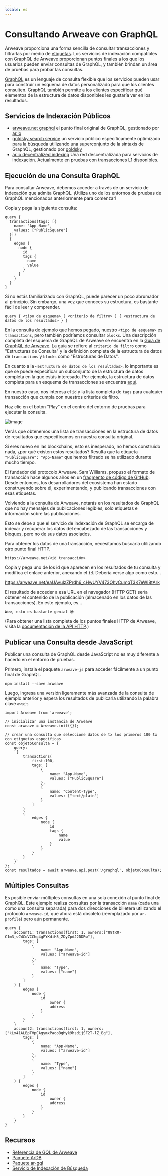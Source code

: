 ```yaml
---
locale: es
---
```

# Consultando Arweave con GraphQL
Arweave proporciona una forma sencilla de consultar transacciones y filtrarlas por medio de [etiquetas](../concepts/tags.md). Los servicios de indexación compatibles con GraphQL de Arweave proporcionan puntos finales a los que los usuarios pueden enviar consultas de GraphQL, y también brindan un área de pruebas para probar las consultas.

[GraphQL](https://graphql.org) es un lenguaje de consulta flexible que los servicios pueden usar para construir un esquema de datos personalizado para que los clientes consulten. GraphQL también permite a los clientes especificar qué elementos de la estructura de datos disponibles les gustaría ver en los resultados.

## Servicios de Indexación Públicos

- [arweave.net graphql](https://arweave.net/graphql) el punto final original de GraphQL, gestionado por [ar.io](https://ar.io)
- [goldsky search service](https://arweave-search.goldsky.com/graphql) un servicio público específicamente optimizado para la búsqueda utilizando una superconjunto de la sintaxis de GraphQL, gestionado por [goldsky](https://goldsky.com)
- [ar.io decentralized indexing](https://ar-io.dev/graphql) Una red descentralizada para servicios de indexación. Actualmente en pruebas con transacciones L1 disponibles.

## Ejecución de una Consulta GraphQL
Para consultar Arweave, debemos acceder a través de un servicio de indexación que admita GraphQL. ¡Utiliza uno de los entornos de pruebas de GraphQL mencionados anteriormente para comenzar!

Copia y pega la siguiente consulta:
```graphql:no-line-numbers
query {
  transactions(tags: [{
    name: "App-Name",
    values: ["PublicSquare"]
  }]) 
  {
    edges {
      node {
        id
        tags {
          name
          value
        }
      }
    }
  }
}
```


Si no estás familiarizado con GraphQL, puede parecer un poco abrumador al principio. Sin embargo, una vez que conoces su estructura, es bastante fácil de leer y comprender.

```text:no-line-numbers
query { <tipo de esquema> ( <criterio de filtro> ) { <estructura de datos de los resultados> } }
```

En la consulta de ejemplo que hemos pegado, nuestro `<tipo de esquema>` es `transactions`, pero también podríamos consultar `blocks`. Una descripción completa del esquema de GraphQL de Arweave se encuentra en la [Guía de GraphQL de Arweave](https://gql-guide.arweave.net). La guía se refiere al `criterio de filtro` como "Estructuras de Consulta" y la definición completa de la estructura de datos de `transactions` y `blocks` como "Estructuras de Datos".

En cuanto a la `<estructura de datos de los resultados>`, lo importante es que se puede especificar un subconjunto de la estructura de datos completa en la que estás interesado. Por ejemplo, la estructura de datos completa para un esquema de transacciones se encuentra [aquí](https://gql-guide.arweave.net/#full-data).

En nuestro caso, nos interesa el `id` y la lista completa de `tags` para cualquier transacción que cumpla con nuestros criterios de filtro.

Haz clic en el botón "Play" en el centro del entorno de pruebas para ejecutar la consulta.

![image](https://arweave.net/rYfVvFVKLFmmtXmf8KeTvsG8avUXMQ4qOBBTZRHqVU0)

Verás que obtenemos una lista de transacciones en la estructura de datos de resultados que especificamos en nuestra consulta original.

Si eres nuevo en las blockchains, esto es inesperado, no hemos construido nada, ¿por qué existen estos resultados? Resulta que la etiqueta `"PublicSquare": "App-Name"` que hemos filtrado se ha utilizado durante mucho tiempo.

El fundador del protocolo Arweave, Sam Williams, propuso el formato de transacción hace algunos años en un [fragmento de código de GitHub](https://gist.github.com/samcamwilliams/811537f0a52b39057af1def9e61756b2). Desde entonces, los desarrolladores del ecosistema han estado construyendo sobre él, experimentando, y publicando transacciones con esas etiquetas.

Volviendo a la consulta de Arweave, notarás en los resultados de GraphQL que no hay mensajes de publicaciones legibles, solo etiquetas e información sobre las publicaciones.

Esto se debe a que el servicio de indexación de GraphQL se encarga de indexar y recuperar los datos del encabezado de las transacciones y bloques, pero no de sus datos asociados.

Para obtener los datos de una transacción, necesitamos buscarla utilizando otro punto final HTTP.
```text:no-line-numbers
https://arweave.net/<id transacción>
```

Copia y pega uno de los id que aparecen en los resultados de tu consulta y modifica el enlace anterior, anexando el `id`. Debería verse algo como esto...

https://arweave.net/eaUAvulzZPrdh6_cHwUYV473OhvCumqT3K7eWI8tArk

El resultado de acceder a esa URL en el navegador (HTTP GET) sería obtener el contenido de la publicación (almacenado en los datos de las transacciones). En este ejemplo, es...
```text:no-line-numbers
Wow, esto es bastante genial 😎
```
(Para obtener una lista completa de los puntos finales HTTP de Arweave, visita la [documentación de la API HTTP](https://docs.arweave.org/developers/server/http-api).)

## Publicar una Consulta desde JavaScript
Publicar una consulta de GraphQL desde JavaScript no es muy diferente a hacerlo en el entorno de pruebas.

Primero, instala el paquete `arweave-js` para acceder fácilmente a un punto final de GraphQL.
```console:no-line-numbers
npm install --save arweave
```

Luego, ingresa una versión ligeramente más avanzada de la consulta de ejemplo anterior y espera los resultados de publicarla utilizando la palabra clave `await`.

```js:no-line-numbers
import Arweave from 'arweave';

// inicializar una instancia de Arweave
const arweave = Arweave.init({});

// crear una consulta que seleccione datos de tx los primeros 100 tx con etiquetas específicas
const objetoConsulta = {
	query:
	`{
		transactions(
			first:100,
			tags: [
				{
					name: "App-Name",
					values: ["PublicSquare"]
				},
				{
					name: "Content-Type",
					values: ["text/plain"]
				}
			]
		) 
		{
			edges {
				node {
					id
					tags {
						name
						value
					}
				}
			}
		}
	}`
};
const resultados = await arweave.api.post('/graphql', objetoConsulta);
```

## Múltiples Consultas
Es posible enviar múltiples consultas en una sola conexión al punto final de GraphQL. Este ejemplo realiza consultas por la transacción `name` (cada una como una consulta separada) para dos direcciones de billetera utilizando el protocolo `arweave-id`, que ahora está obsoleto (reemplazado por `ar-profile`) pero aún permanente.
```graphql:no-line-numbers
query {
	account1: transactions(first: 1, owners:["89tR0-C1m3_sCWCoVCChg4gFYKdiH5_ZDyZpdJ2DDRw"],
		tags: [
			{
				name: "App-Name",
				values: ["arweave-id"]
			},
			{
				name: "Type",
				values: ["name"]
			}
		]
	) {
		edges {
			node {
				id
					owner {
					address
				}
			}
		}
	}
	account2: transactions(first: 1, owners:["kLx41ALBpTVpCAgymxPaooBgMyk9hsdijSF2T-lZ_Bg"],
		tags: [
			{
				name: "App-Name",
				values: ["arweave-id"]
			},
			{
				name: "Type",
				values: ["name"]
			}
		]
	) {
		edges {
			node {
				id
					owner {
					address
				}
			}
		}
	}
}
```

## Recursos
* [Referencia de GQL de Arweave](../../references/gql.md)
* [Paquete ArDB](./ardb.md)
* [Paquete ar-gql](./ar-gql.md)
* [Servicio de Indexación de Búsqueda](./search-indexing-service.md)